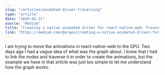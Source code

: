 ```yaml
---
slug: "/articles/animated-driver-traversing"
type: "article"
date: "2019-03-21"
source: "Medium"
title: "Creating a native animated driver for react-native-web: Traversing the graph and animating"
link: "https://medium.com/@arqex/creating-a-native-animated-driver-for-react-native-web-traversing-the-graph-and-animating-f15e4a89b811"
---
```


I am trying to move the animations in react-native-web to the GPU. Two days ago I had a vague idea of what was the graph about. I knew that I had to link the nodes and traverse it in order to create the animations, but the example we have in that article was just too simple to let me understand how the graph works.